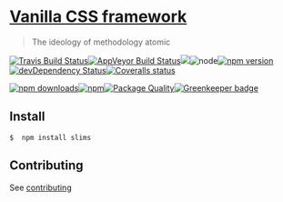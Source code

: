 # [Vanilla CSS framework](http://gitscrum.github.io/slims)

> The ideology of methodology atomic

[![Travis Build Status](https://img.shields.io/travis/gitscrum/slims.svg?style=flat-square&label=unix)](https://travis-ci.org/gitscrum/slims)[![AppVeyor Build Status](https://img.shields.io/appveyor/ci/gitscrum/slims.svg?style=flat-square&label=windows)](https://ci.appveyor.com/project/gitscrum/slims)![](https://img.shields.io/badge/stylelint-passing-green.svg?style=flat-square)![node](https://img.shields.io/node/v/slims.svg?maxAge=2592000&style=flat-square)[![npm version](https://img.shields.io/npm/v/slims.svg?style=flat-square)](https://www.npmjs.com/package/slims)[![devDependency Status](https://david-dm.org/gitscrum/slims/dev-status.svg?style=flat-square)](https://david-dm.org/gitscrum/Slims#info=devDependencies)[![Coveralls status](https://img.shields.io/coveralls/gitscrum/slims.svg?style=flat-square)](https://coveralls.io/r/gitscrum/slims)

[![npm downloads](https://img.shields.io/npm/dm/slims.svg?style=flat-square)](https://www.npmjs.com/package/slims)[![npm](https://img.shields.io/npm/dt/slims.svg?style=flat-square)](https://www.npmjs.com/package/slims)[![Package Quality](http://npm.packagequality.com/shield/slims.svg?style=flat-square)](http://packagequality.com/#?package=slims)[![Greenkeeper badge](https://badges.greenkeeper.io/GitScrum/slims.svg?tyle=flat-square)](https://greenkeeper.io/)

## Install
```console 
$  npm install slims
```


## Contributing
See [contributing](contributing.md)

